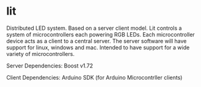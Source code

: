 # lit
Distributed LED system. 
Based on a server client model. Lit controls a system of microcontrollers each powering RGB LEDs. Each microcontroller device acts as a client to a central server. The server software will have support for linux, windows and mac. Intended to have support for a wide variety of microcontrollers.

Server Dependencies:
Boost v1.72

Client Dependencies:
Arduino SDK (for Arduino Microcontrller clients)

